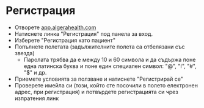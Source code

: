 # Регистрация

- Отворете [app.algerahealth.com](https://app.algerahealth.com)
- Натиснете линка "Регистрация" под панела за вход.
- Изберете "Регистрация като пациент"
- Попълнете полетата (задължителните полета са отбелязани със звезда)
  - Паролата трябва да е между 10 и 60 символа и да съдържа поне една латинска буква и поне един специален символ: "@", "!", "#", "$" и др.
- Приемете условията за ползване и натиснете "Регистрирай се"
- Проверете имейла си (този, който сте посочили в полето електронен адрес, при регистрация) и потвърдете регистрацията си чрез изпратения линк
